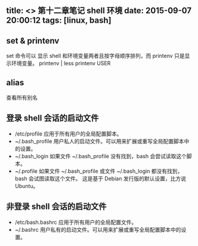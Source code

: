 title: <<The Linux Command Line>> 第十二章笔记 shell 环境
date: 2015-09-07 20:00:12
tags: [linux, bash]
---
## set & printenv
set 命令可以 显示 shell 和环境变量两者且按字母顺序排列，而 printenv 只是显示环境变量。
printenv | less
printenv USER

## alias
查看所有别名

## 登录 shell 会话的启动文件
* /etc/profile     应用于所有用户的全局配置脚本。
* ~/.bash_profile  用户私人的启动文件。可以用来扩展或重写全局配置脚本中的设置。
* ~/.bash_login    如果文件 ~/.bash_profile 没有找到，bash 会尝试读取这个脚本。
* ~/.profile       如果文件 ~/.bash_profile 或文件 ~/.bash_login 都没有找到，bash 会试图读取这个文件。 这是基于 Debian 发行版的默认设置，比方说 Ubuntu。

## 非登录 shell 会话的启动文件
* /etc/bash.bashrc 应用于所有用户的全局配置文件。
* ~/.bashrc        用户私有的启动文件。可以用来扩展或重写全局配置脚本中的设置。

